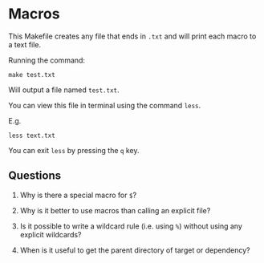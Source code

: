 Macros
============================

This Makefile creates any file that ends in `.txt` and 
will print each macro to a text file.

Running the command: 

~~~~~~~~~~~~~~~~~~~~
make test.txt
~~~~~~~~~~~~~~~~~~~~

Will output a file named `test.txt`.  

You can view this file in terminal using the command `less`. 

E.g.

~~~~~~~~~~~~~~~~~~~~~~
less text.txt
~~~~~~~~~~~~~~~~~~~~~~

You can exit `less` by pressing the `q` key.

Questions
------------------------


1. Why is there a special macro for `$`?

2. Why is it better to use macros than calling an explicit file?

3. Is it possible to write a wildcard rule (i.e. using `%`) without using any explicit wildcards?

4. When is it useful to get the parent directory of target or dependency?
